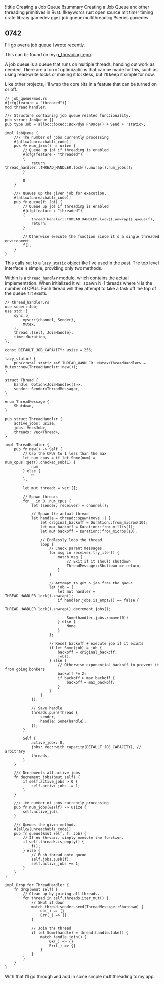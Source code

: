 !!title Creating a Job Queue
!!summary Creating a Job Queue and other threading primitives in Rust.
!!keywords rust open source mit timer timing crate library gamedev ggez job queue multithreading
!!series gamedev

## 0742

I'll go over a job queue I wrote recently. 

This can be found on my [g_threading repo](https://github.com/ericrobolson/g_threading).

A job queue is a queue that runs on multiple threads, handing out work as needed. There are a ton of optimizations that can be made for this, such as using read-write locks or making it lockless, but I'll keep it simple for now.

Like other projects, I'll wrap the core bits in a feature that can be turned on or off.

```
// job_queue/mod.rs
#[cfg(feature = "threaded")]
mod thread_handler;

/// Structure containing job queue related functionality.
pub struct JobQueue {}
pub type Job = alloc::boxed::Box<dyn FnOnce() + Send + 'static>;

impl JobQueue {
    /// The number of jobs currently processing
    #[allow(unreachable_code)]
    pub fn num_jobs() -> usize {
        // Queue up job if threading is enabled
        #[cfg(feature = "threaded")]
        {
            return thread_handler::THREAD_HANDLER.lock().unwrap().num_jobs();
        }

        0
    }

    /// Queues up the given job for execution.
    #[allow(unreachable_code)]
    pub fn queue(f: Job) {
        // Queue up job if threading is enabled
        #[cfg(feature = "threaded")]
        {
            thread_handler::THREAD_HANDLER.lock().unwrap().queue(f);
            return;
        }

        // Otherwise execute the function since it's a single threaded environment.
        f();
    }
}
```

This calls out to a `lazy_static` object like I've used in the past. The top level interface is simple, providing only two methods.

Within is a `thread_handler` module, which contains the actual implementation. When initialized it will spawn N-1 threads where N is the number of CPUs. Each thread will then attempt to take a task off the top of the queue if it exists.

```
// thread_handler.rs
use super::Job;
use std::{
    sync::{
        mpsc::{channel, Sender},
        Mutex,
    },
    thread::{self, JoinHandle},
    time::Duration,
};

const DEFAULT_JOB_CAPACITY: usize = 256;

lazy_static! {
    pub(crate) static ref THREAD_HANDLER: Mutex<ThreadHandler> = Mutex::new(ThreadHandler::new());
}

struct Thread {
    handle: Option<JoinHandle<()>>,
    sender: Sender<ThreadMessage>,
}

enum ThreadMessage {
    Shutdown,
}

pub struct ThreadHandler {
    active_jobs: usize,
    jobs: Vec<Job>,
    threads: Vec<Thread>,
}

impl ThreadHandler {
    pub fn new() -> Self {
        // Cap the CPUs to 1 less than the max
        let num_cpus = if let Some(num) = num_cpus::get().checked_sub(1) {
            num
        } else {
            0
        };

        let mut threads = vec![];

        // Spawn threads
        for _ in 0..num_cpus {
            let (sender, receiver) = channel();

            // Spawn the actual thread
            let handle = thread::spawn(move || {
                let original_backoff = Duration::from_micros(10);
                let max_backoff = Duration::from_millis(1);
                let mut backoff = Duration::from_micros(10);

                // Endlessly loop the thread
                loop {
                    // Check parent messages.
                    for msg in receiver.try_iter() {
                        match msg {
                            // Exit if it should shutdown
                            ThreadMessage::Shutdown => return,
                        }
                    }

                    // Attempt to get a job from the queue
                    let job = {
                        let mut handler = THREAD_HANDLER.lock().unwrap();
                        if handler.jobs.is_empty() == false {
                            THREAD_HANDLER.lock().unwrap().decrement_jobs();

                            Some(handler.jobs.remove(0))
                        } else {
                            None
                        }
                    };

                    // Reset backoff + execute job if it exists
                    if let Some(job) = job {
                        backoff = original_backoff;
                        job();
                    } else {
                        // Otherwise exponential backoff to prevent it from going bonkers
                        backoff *= 2;
                        if backoff > max_backoff {
                            backoff = max_backoff;
                        }
                    }
                }
            });

            // Save handle
            threads.push(Thread {
                sender,
                handle: Some(handle),
            });
        }

        Self {
            active_jobs: 0,
            jobs: Vec::with_capacity(DEFAULT_JOB_CAPACITY), // arbitrary
            threads,
        }
    }

    /// Decrements all active jobs
    fn decrement_jobs(&mut self) {
        if self.active_jobs > 0 {
            self.active_jobs -= 1;
        }
    }

    /// The number of jobs currently processing
    pub fn num_jobs(&self) -> usize {
        self.active_jobs
    }

    /// Queues the given method.
    #[allow(unreachable_code)]
    pub fn queue(&mut self, f: Job) {
        // If no threads, simply execute the function.
        if self.threads.is_empty() {
            f();
        } else {
            // Push thread onto queue
            self.jobs.push(f);
            self.active_jobs += 1;
        }
    }
}

impl Drop for ThreadHandler {
    fn drop(&mut self) {
        // Clean up by joining all threads.
        for thread in self.threads.iter_mut() {
            // SHut it down
            match thread.sender.send(ThreadMessage::Shutdown) {
                Ok(_) => {}
                Err(_) => {}
            }

            // Join the thread
            if let Some(handle) = thread.handle.take() {
                match handle.join() {
                    Ok(_) => {}
                    Err(_) => {}
                }
            }
        }
    }
}
```

With that I'll go through and add in some simple multithreading to my app.